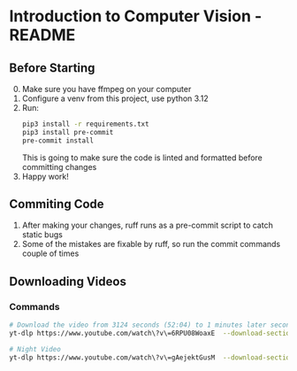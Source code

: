 # Introduction to Computer Vision - README
## Before Starting
0. Make sure you have ffmpeg on your computer
1. Configure a venv from this project, use python 3.12
2. Run:
    ```bash
    pip3 install -r requirements.txt
    pip3 install pre-commit
    pre-commit install
    ```
   This is going to make sure the code is linted and formatted before committing changes
3. Happy work!
## Commiting Code
1. After making your changes, ruff runs as a pre-commit script to catch static bugs
2. Some of the mistakes are fixable by ruff, so run the commit commands couple of times
## Downloading Videos
### Commands
```bash
# Download the video from 3124 seconds (52:04) to 1 minutes later seconds
yt-dlp https://www.youtube.com/watch\?v\=6RPU08WoaxE  --download-sections "*135-200" -f 399  -o "input.mp4"

# Night Video
yt-dlp https://www.youtube.com/watch\?v\=gAejektGusM  --download-sections "*1995-2047" -f 399  -o "input_night.mp4"

```
